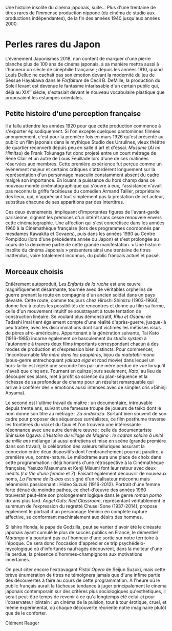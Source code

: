 Une histoire insolite du cinéma japonais, suite... Plus d'une trentaine de titres rares de l'immense production nippone (du cinéma de studio aux productions indépendantes), de la fin des années 1940 jusqu'aux années 2000.

# Perles rares du Japon

L'événement Japonismes 2018, non content de marquer d'une pierre blanche plus de 100 ans de cinéma japonais, à sa manière mettra aussi à l'honneur un siècle de cinéphilie française&nbsp;; depuis les années 1910, quand Louis Delluc ne cachait pas son émotion devant la modernité du jeu de Sessue Hayakawa dans le *Forfaiture* de Cecil B. DeMille, la production du Soleil levant est devenue le fantasme intarissable d'un certain public qui, déjà au XIX<sup>e</sup> siècle, s'extasiait devant le nouveau vocabulaire plastique que proposaient les estampes orientales.

## Petite histoire d'une perception française

Il a fallu attendre les années 1920 pour que cette production commence à s'exporter épisodiquement. Si l'on excepte quelques pantomimes filmées anonymement, c'est pour la première fois en mars 1926 qu'est présenté au public un film japonais dans le mythique Studio des Ursulines, vieux théâtre de quartier reconverti depuis peu en salle d'art et d'essai. *Musume* (*Ai no Himitsu*) de Frank Tokunaga fut donc projeté entre un court métrage de René Clair et un autre de Louis Feuillade lors d'une de ces matinées réservées aux membres. Cette première expérience fut perçue comme un événement majeur et certains critiques s'attardèrent longuement sur la représentation d'un personnage masculin constamment absent du cadre malgré son importance. En louant la puissance du hors champ dans ce nouveau monde cinématographique qui s'ouvre à eux, l'assistance n'avait pas reconnu la griffe facétieuse du comédien Armand Tallier, propriétaire des lieux, qui, n'appréciant tout simplement pas la prestation de cet acteur, substitua chacune de ses apparitions par des intertitres.

Ces deux événements, impliquant d'importantes figures de l'avant-garde parisienne, signent les prémices d'un intérêt sans cesse renouvelé envers cette cinématographie. Une affection qui s'est concrétisée dans les années 1960 à la Cinémathèque française (lors des programmes coordonnés par mesdames Kawakita et Govaers), puis dans les années 1990 au Centre Pompidou (lors d'une précédente année du Japon) et s'est prolongée au cours de la deuxième partie de cette grande manifestation. «&nbsp;Une histoire Insolite du cinéma Japonais&nbsp;» présentera ainsi une trentaine de titres inattendus, voire totalement inconnus, du public français actuel et passé.

## Morceaux choisis

Entièrement autoproduit, *Les Enfants de la ruche* est une œuvre magnifiquement désarmante, tournée avec de véritables orphelins de guerre prenant la route en compagnie d'un ancien soldat dans un pays dévasté. Cette route, comme toujours chez Hiroshi Shimizu (1903-1966), donne lieu à toutes les possibilités de rencontres et donne au film sa forme, celle d'un mouvement intuitif se soustrayant à toute tentation de construction linéaire. Se voulant plus démonstratif, *Kiku et Osamu* de Tadashi Imai tient également compte d'une réalité d'après-guerre, jusque-là peu traitée, avec les discriminations dont sont victimes les métisses issus de pères afro-américains. Appartenant à la génération suivante, Tai Kato (1916-1985) incarne également ce basculement du *studio system* à l'autonomie à travers deux films importants correspondant chacun à des modes de production et d'expression bien distincts. Pour commencer, l'incontournable *Ma mère dans les paupières*, bijou du *matatabi-mono* (sous-genre entrechoquant *yakuza eiga* et road movie) dans lequel un hors-la-loi est rejeté une seconde fois par une mère perdue de vue lorsqu'il n'avait que cinq ans. Tournant en quinze jours seulement, *Kato*, au lieu de découper ses plans, met à profit sa science du plan-séquence et la richesse de sa profondeur de champ pour un résultat remarquable qui arrive à conférer des «&nbsp;émotions aussi intenses avec de simples cris&nbsp;»(Shinji Aoyama).

Le second est l'ultime travail du maître&nbsp;: un documentaire, introuvable depuis trente ans, suivant une fameuse troupe de joueurs de taïko dont le nom donne son titre au métrage&nbsp;: *Za ondekoza*. Sortant bien souvent de son cadre pour proposer des séquences surréalistes, ce film posthume traverse les frontières du vrai et du faux et l'on trouvera une intéressante résonnance avec une autre dernière œuvre&nbsp;: celle du documentariste Shinsuke Ogawa. *L'Histoire du village de Magino&nbsp;: le cadran solaire à unité de mille ans* mélange lui aussi entretiens et mise en scène (grande première dans son travail), la célébration des valeurs telluriques assurant la connexion entre deux dispositifs dont l'embranchement pourrait paraître, à première vue, contre-nature. Le mélodrame aura une place de choix dans cette programmation&nbsp;: déjà honorés d'une rétrospective à la Cinémathèque française, Yasuzo Masumura et Kenji Misumi font leur retour avec deux inédits (*La Vie d'une femme* et *7*). Faisant également découvrir de nouveaux noms, *La Femme de là-bas* est signé d'un réalisateur méconnu mais néanmoins passionnant&nbsp;: Hideo Suzuki (1916-2012). Portrait d'une femme forte dénué du moindre pathos, ce chef-d'œuvre des années 1960 trouverait peut-être son prolongement logique dans le genre *roman porno* dix ans plus tard. *Angel Guts: Red Classroom*, représentant véritablement le summum de l'expression du regretté Chusei Sone (1937-2014), propose également le portrait d'un personnage féminin en complète rupture affective, se conformant machinalement aux désirs des hommes.

Si Ishiro Honda, le papa de Godzilla, peut se vanter d'avoir été le cinéaste japonais ayant cumulé le plus de succès publics en France, le démentiel *Matango* n'a pourtant pas eu l'honneur d'une sortie sur notre territoire à l'époque. Ce sera donc l'occasion d'apprécier ce trip psychédelo-mycologique où d'infortunés naufragés découvrent, dans la moiteur d'une île perdue, la présence d'hommes-champignons aux motivations incertaines.

On peut citer encore l'extravagant *Pistol Opera* de Seijun Suzuki, mais cette brève énumération de titres ne témoignera jamais que d'une infime partie des découvertes à faire au cours de cette programmation. À l'heure où le public français aurait la fâcheuse tendance à juger principalement le cinéma japonais contemporain sur des critères plus sociologiques qu'esthétiques, il serait peut-être temps de revenir à ce qu'a longtemps été celui-ci pour l'observateur lointain&nbsp;: un cinéma de la pulsion, tour à tour érotique, cruel, et même expérimental, où chaque découverte réoriente notre imaginaire plutôt que de le conforter.

Clément Rauger